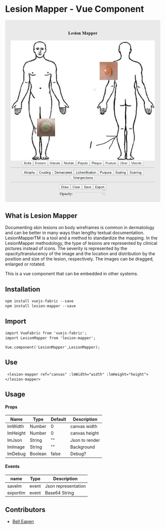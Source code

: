 # Lesion Mapper - Vue Component

![LesionMapper](https://github.com/dermatologist/lesion-mapper/raw/develop/notes/lesion-mapper.png)

## What is Lesion Mapper

Documenting skin lesions on body wireframes is common in dermatology and can be better in many ways than lengthy textual documentation.  LesionMapperTM is a tool and a method to standardize the mapping. In the LesionMapper methodology, the type of lesions are represented by clinical pictures instead of icons. The severity is represented by the opacity/translucency of the image and the location and distribution by the position and size of the lesion, respectively. The images can be dragged, enlarged or rotated. 

This is a vue component that can be embedded in other systems.

## Installation

```
npm install vuejs-fabric --save
npm install lesion-mapper --save

```

## Import

```
import VueFabric from 'vuejs-fabric';
import LesionMapper from 'lesion-mapper';
```

```
Vue.component('LesionMapper',LesionMapper);
```

## Use

```
 <lesion-mapper ref="canvas" :lmWidth="width" :lmHeight="height"></lesion-mapper>
```

## Usage

#### Props

| Name   | Type   | Default | Description   |
| ------ | ------ | ------- | ------------- |
| lmWidth  | Number | 0       | canvas width  |
| lmHeight | Number | 0       | canvas height |
| lmJson   | String | ""      | Json to render|
| lmImage  | String | ""      | Background    |
| lmDebug  | Boolean| false   | Debug?        |

#### Events

| name                     | Type  | Description                                    |
| ------------------------ | ----- | ------------------- |
| savelm                   | event | Json representation |
| exportlm                 | event | Base64 String       |

## Contributors

* [Bell Eapen](https://nuchange.ca)